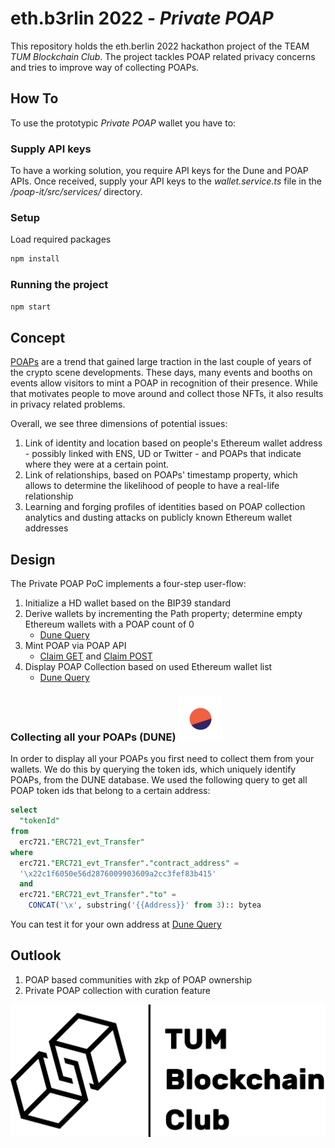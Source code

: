 # eth.b3rlin 2022 - *Private POAP*
This repository holds the eth.berlin 2022 hackathon project of the TEAM *TUM Blockchain Club*. The project tackles POAP related privacy concerns and tries to improve way of collecting POAPs.

## How To
To use the prototypic *Private POAP* wallet you have to:
### Supply API keys
To have a working solution, you require API keys for the Dune and POAP APIs. Once received, supply your API keys to the *wallet.service.ts* file in the */poap-it/src/services/* directory.

### Setup
Load required packages
```bash
npm install
```

### Running the project
```bash
npm start
```

## Concept
[POAPs](https://poap.xyz) are a trend that gained large traction in the last couple of years of the crypto scene developments. These days, many events and booths on events allow visitors to mint a POAP in recognition of their presence. While that motivates people to move around and collect those NFTs, it also results in privacy related problems.

Overall, we see three dimensions of potential issues:
1. Link of identity and location based on people's Ethereum wallet address - possibly linked with ENS, UD or Twitter - and POAPs that indicate where they were at a certain point.
1. Link of relationships, based on POAPs' timestamp property, which allows to determine the likelihood of people to have a real-life relationship
1. Learning and forging profiles of identities based on POAP collection analytics and dusting attacks on publicly known Ethereum wallet addresses

## Design
The Private POAP PoC implements a four-step user-flow:
1. Initialize a HD wallet based on the BIP39 standard
1. Derive wallets by incrementing the Path property; determine empty Ethereum wallets with a POAP count of 0
   - [Dune Query](https://dune.com/queries/1279140)
1. Mint POAP via POAP API
   - [Claim GET](https://documentation.poap.tech/reference/getactionsclaim-qr-2) and [Claim POST](https://documentation.poap.tech/reference/postactionsclaim-qr-2)
1. Display POAP Collection based on used Ethereum wallet list
   - [Dune Query](https://dune.com/queries/1279140)

### Collecting all your POAPs (DUNE) <img src="dune_logo.webp" alt="drawing" height="70"/>
In order to display all your POAPs you first need to collect them from your wallets. We do this by querying the token ids, which uniquely identify POAPs, from the DUNE database. We used the following query to get all POAP token ids that belong to a certain address: 
```sql
select
  "tokenId"
from
  erc721."ERC721_evt_Transfer"
where
  erc721."ERC721_evt_Transfer"."contract_address" =
  '\x22c1f6050e56d2876009903609a2cc3fef83b415'
  and 
  erc721."ERC721_evt_Transfer"."to" =
    CONCAT('\x', substring('{{Address}}' from 3):: bytea
```
You can test it for your own address at [Dune Query](https://dune.com/queries/1279140)

## Outlook
1. POAP based communities with zkp of POAP ownership
2. Private POAP collection with curation feature

![TBC](tbc_logo.png)